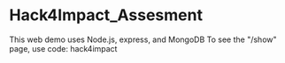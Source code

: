 # Hack4Impact_Assesment
This web demo uses Node.js, express, and MongoDB
To see the "/show" page, use code: hack4impact
